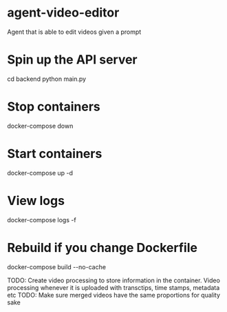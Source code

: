 # agent-video-editor

Agent that is able to edit videos given a prompt

# Spin up the API server

cd backend
python main.py

# Stop containers

docker-compose down

# Start containers

docker-compose up -d

# View logs

docker-compose logs -f

# Rebuild if you change Dockerfile

docker-compose build --no-cache

TODO: Create video processing to store information in the container. Video processing whenever it is uploaded with transctips, time stamps, metadata etc
TODO: Make sure merged videos have the same proportions for quality sake
